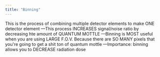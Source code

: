 ```yaml
---
title: "Binning"
---
```

This is the process of combining multiple detector elements to make ONE detector element
&#8212;This process INCREASES signal/noise ratio by decreasing hte amount of QUANTUM MOTTLE
&#8212;Binning is MOST useful when you are using LARGE F.O.V. Because there are SO MANY pixels that you're going to get a shit ton of quantum mottle 
&#8212;Importance: binning allows you to DECREASE radiation dose

